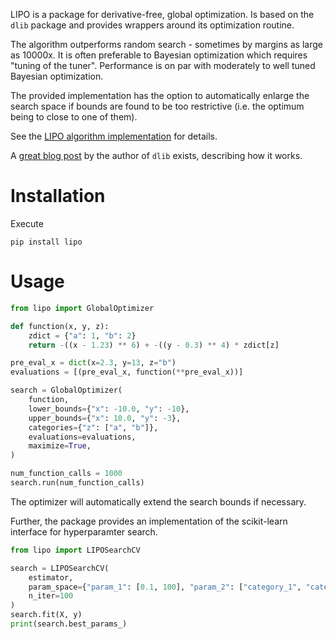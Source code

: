 LIPO is a package for derivative-free, global optimization. Is based on
the `dlib` package and provides wrappers around its optimization routine.

The algorithm outperforms random search - sometimes by margins as large as 10000x. It is often preferable to 
Bayesian optimization which requires "tuning of the tuner". Performance is on par with moderately to well tuned Bayesian 
optimization.

The provided implementation has the option to automatically enlarge the search space if bounds are found to be 
too restrictive (i.e. the optimum being to close to one of them).

See the [LIPO algorithm implementation](http://dlib.net/python/index.html#dlib.find_max_global) for details.

A [great blog post](http://blog.dlib.net/2017/12/a-global-optimization-algorithm-worth.html) by the author of 
`dlib` exists, describing how it works.

# Installation

Execute

`pip install lipo`

# Usage

```python
from lipo import GlobalOptimizer

def function(x, y, z):
    zdict = {"a": 1, "b": 2}
    return -((x - 1.23) ** 6) + -((y - 0.3) ** 4) * zdict[z]

pre_eval_x = dict(x=2.3, y=13, z="b")
evaluations = [(pre_eval_x, function(**pre_eval_x))]

search = GlobalOptimizer(
    function,
    lower_bounds={"x": -10.0, "y": -10},
    upper_bounds={"x": 10.0, "y": -3},
    categories={"z": ["a", "b"]},
    evaluations=evaluations,
    maximize=True,
)

num_function_calls = 1000
search.run(num_function_calls)
```

The optimizer will automatically extend the search bounds if necessary.

Further, the package provides an implementation of the scikit-learn interface for 
hyperparamter search.

```python
from lipo import LIPOSearchCV

search = LIPOSearchCV(
    estimator,
    param_space={"param_1": [0.1, 100], "param_2": ["category_1", "category_2"]},
    n_iter=100
)
search.fit(X, y)
print(search.best_params_)
```